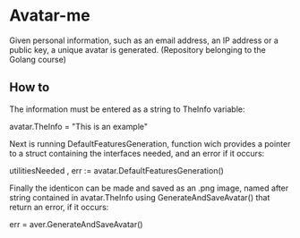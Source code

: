 # Avatar-me
Given personal information, such as an email address, an IP address or a public key, a unique avatar is generated.
(Repository belonging to the Golang course)

## How to
The information must be entered as a string to TheInfo variable:

avatar.TheInfo = "This is an example"

Next is running DefaultFeaturesGeneration, function wich provides a pointer to a struct containing the interfaces
needed, and an error if it occurs:

utilitiesNeeded , err := avatar.DefaultFeaturesGeneration()

Finally the identicon can be made and saved as an .png image, named after string contained in avatar.TheInfo using
GenerateAndSaveAvatar() that return an error, if it occurs:

err = aver.GenerateAndSaveAvatar()